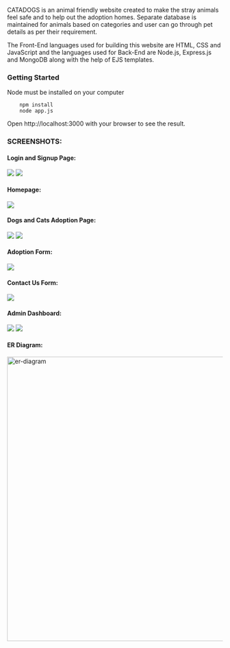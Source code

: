 CATADOGS is an animal friendly website created to make the stray animals feel safe and to help out the adoption homes. Separate database is maintained for animals based on categories and user can go through pet details as per their requirement.

The Front-End languages used for building this website are HTML, CSS and JavaScript and the languages used for Back-End are Node.js, Express.js and MongoDB along with the help of EJS templates.

### Getting Started
Node must be installed on your computer
``` 
    npm install 
    node app.js
```

Open http://localhost:3000 with your browser to see the result.

### SCREENSHOTS:

#### Login and Signup Page:
![](screenshots/login.png)
![](screenshots/signup.png)

#### Homepage:
![](screenshots/homepage.png)

#### Dogs and Cats Adoption Page:
![](screenshots/adoptdog.png)
![](screenshots/adoptcat.png)

#### Adoption Form:
![](screenshots/adoptionform.png)

#### Contact Us Form:
![](screenshots/contactus.png)

#### Admin Dashboard:
![](screenshots/admindog.png)
![](screenshots/admincat.png)

#### ER Diagram:
<img width="663" alt="er-diagram" src="https://user-images.githubusercontent.com/105939674/221400147-7f9b1347-2bf9-4e39-9975-1d025403f2e9.png">
